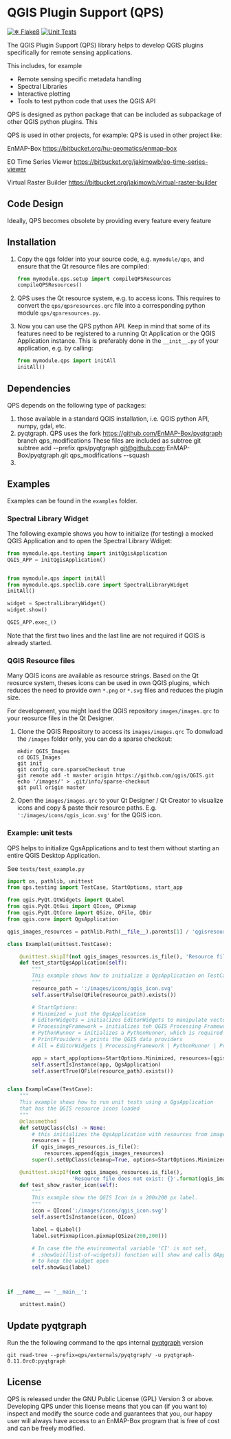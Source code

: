 # QGIS Plugin Support (QPS) 
[![❄ Flake8](https://github.com/EnMAP-Box/qgispluginsupport/actions/workflows/flake8.yml/badge.svg)](https://github.com/EnMAP-Box/qgispluginsupport/actions/workflows/flake8.yml)
[![Unit Tests](https://github.com/EnMAP-Box/qgispluginsupport/actions/workflows/python-tests.yml/badge.svg?branch=master)](https://github.com/EnMAP-Box/qgispluginsupport/actions/workflows/python-tests.yml)

The QGIS Plugin Support (QPS) library helps to develop QGIS plugins specifically for remote sensing applications.

This includes, for example
- Remote sensing specific metadata handling
- Spectral Libraries
- Interactive plotting
- Tools to test python code that uses the QGIS API

QPS is designed as python package that can be included as subpackage of other QGIS python plugins. This  


QPS is used in other projects, for example:
QPS is used in other project like:

EnMAP-Box https://bitbucket.org/hu-geomatics/enmap-box

EO Time Series Viewer https://bitbucket.org/jakimowb/eo-time-series-viewer

Virtual Raster Builder https://bitbucket.org/jakimowb/virtual-raster-builder

## Code Design

Ideally, QPS becomes obsolete by providing every feature  every feature  

## Installation ##


1. Copy the qgs folder into your source code, e.g. ``mymodule/qps``, and ensure that the Qt resource files are compiled:

    ```python
    from mymodule.qps.setup import compileQPSResources
    compileQPSResources()
     ```

2. QPS uses the Qt resource system, e.g. to access icons. This requires to convert the ``qps/qpsresources.qrc`` file 
into a corresponding python module ``qps/qpsresources.py``.  


3. Now you can use the QPS python API. Keep in mind that some of its features need to be 
registered to a running Qt Application or the QGIS Application instance. 
This is preferably done in the ```__init__.py``` of 
your application, e.g. by calling:

    ```python
    from mymodule.qps import initAll 
    initAll()
    ```

## Dependencies

QPS depends on the following type of packages:
1. those available in a standard QGIS installation, i.e. QGIS python API, numpy, gdal, etc.
2. pyqtgraph. 
   QPS uses the fork https://github.com/EnMAP-Box/pyqtgraph branch qps_modifications
   These files are included as subtree
   git subtree add --prefix qps/pyqtgraph git@github.com:EnMAP-Box/pyqtgraph.git qps_modifications --squash
3. 



## Examples ###

Examples can be found in the `examples` folder.

### Spectral Library Widget ###

The following example shows you how to initialize (for testing) a mocked QGIS Application and to open the Spectral Library  Wdiget: 

```python
from mymodule.qps.testing import initQgisApplication
QGIS_APP = initQgisApplication()


from mymodule.qps import initAll 
from mymodule.qps.speclib.core import SpectralLibraryWidget
initAll()

widget = SpectralLibraryWidget()
widget.show()

QGIS_APP.exec_()
```

Note that the first two lines and the last line are not required if QGIS is already started. 

### QGIS Resource files

Many QGIS icons are available as resource strings. Based on the Qt reosurce system, theses icons
can be used in own QGIS plugins, which reduces the need to provide own `*.png` or `*.svg` files and 
reduces the plugin size. 

For development, you might load the QGIS repository `images/images.qrc` to your reosurce files in the Qt Designer.

1. Clone the QGIS Repository to access its `images/images.qrc` 
   To donwload the `/images` folder only, you can do a sparse checkout:
    
    
    ```
    mkdir QGIS_Images
    cd QGIS_Images
    git init
    git config core.sparseCheckout true
    git remote add -t master origin https://github.com/qgis/QGIS.git
    echo '/images/' > .git/info/sparse-checkout
    git pull origin master
    ```

2. Open the `images/images.qrc` to your Qt Designer / Qt Creator to visualize icons and copy & paste their resource
   paths. E.g. `':/images/icons/qgis_icon.svg'` for the QGIS icon.
   
 

### Example: unit tests

QPS helps to initialize QgsApplications and to test them without starting an entire QGIS Desktop Application.

See `tests/test_example.py`

```python
import os, pathlib, unittest
from qps.testing import TestCase, StartOptions, start_app

from qgis.PyQt.QtWidgets import QLabel
from qgis.PyQt.QtGui import QIcon, QPixmap
from qgis.PyQt.QtCore import QSize, QFile, QDir
from qgis.core import QgsApplication

qgis_images_resources = pathlib.Path(__file__).parents[1] / 'qgisresources' / 'images_rc.py'

class Example1(unittest.TestCase):

    @unittest.skipIf(not qgis_images_resources.is_file(), 'Resource file does not exist: {}'.format(qgis_images_resources))
    def test_startQgsApplication(self):
        """
        This example shows how to initialize a QgsApplication on TestCase start up
        """
        resource_path = ':/images/icons/qgis_icon.svg'
        self.assertFalse(QFile(resource_path).exists())

        # StartOptions:
        # Minimized = just the QgsApplication
        # EditorWidgets = initializes EditorWidgets to manipulate vector attributes
        # ProcessingFramework = initializes teh QGIS Processing Framework
        # PythonRunner = initializes a PythonRunner, which is required to run expressions on vector layer fields
        # PrintProviders = prints the QGIS data providers
        # All = EditorWidgets | ProcessingFramework | PythonRunner | PrintProviders

        app = start_app(options=StartOptions.Minimized, resources=[qgis_images_resources])
        self.assertIsInstance(app, QgsApplication)
        self.assertTrue(QFile(resource_path).exists())


class ExampleCase(TestCase):
    """
    This example shows how to run unit tests using a QgsApplication
    that has the QGIS resource icons loaded
    """
    @classmethod
    def setUpClass(cls) -> None:
        # this initializes the QgsApplication with resources from images loaded
        resources = []
        if qgis_images_resources.is_file():
            resources.append(qgis_images_resources)
        super().setUpClass(cleanup=True, options=StartOptions.Minimized, resources=resources)

    @unittest.skipIf(not qgis_images_resources.is_file(),
                     'Resource file does not exist: {}'.format(qgis_images_resources))
    def test_show_raster_icon(self):
        """
        This example show the QGIS Icon in a 200x200 px label.
        """
        icon = QIcon(':/images/icons/qgis_icon.svg')
        self.assertIsInstance(icon, QIcon)

        label = QLabel()
        label.setPixmap(icon.pixmap(QSize(200,200)))

        # In case the the environmental variable 'CI' is not set,
        # .showGui([list-of-widgets]) function will show and calls QApplication.exec_()
        # to keep the widget open
        self.showGui(label)



if __name__ == '__main__':

    unittest.main()

```

## Update pyqtgraph

Run the the following command to the qps internal [pyqtgraph](http://pyqtgraph.org) version
```
git read-tree --prefix=qps/externals/pyqtgraph/ -u pyqtgraph-0.11.0rc0:pyqtgraph
```



## License

QPS is released under the GNU Public License (GPL) Version 3 or above.
Developing QPS under this license means that you can (if you want to) inspect
and modify the source code and guarantees that you, our happy user will always
have access to an EnMAP-Box program that is free of cost and can be freely
modified.


